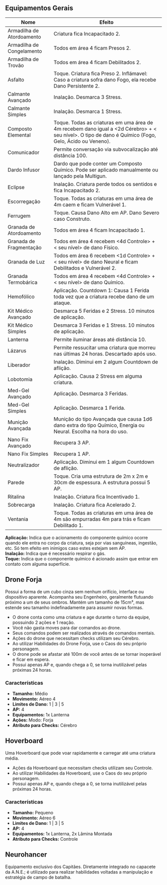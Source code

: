 ## Equipamentos Gerais

| Nome                      | Efeito                                                                                                                                                |
| ------------------------- | ----------------------------------------------------------------------------------------------------------------------------------------------------- |
| Armadilha de Atordoamento | Criatura fica Incapacitado 2.                                                                                                                         |
| Armadilha de Congelamento | Todos em área 4 ficam Presos 2.                                                                                                                       |
| Armadilha de Trovão       | Todos em área 4 ficam Debilitados 2.                                                                                                                  |
| Asfalto                   | Toque. Criatura fica Preso 2. Inflámavel: Caso a criatura sofra dano Fogo, ela recebe Dano Persistente 2.                                             |
| Calmante Avançado         | Inalação. Desmarca 3 Stress.                                                                                                                          |
| Calmante Simples          | Inalação. Desmarca 1 Stress.                                                                                                                          |
| Composto Elemental        | Toque. Todas as criaturas em uma área de 4m recebem dano igual a <2d Cérebro> + < seu nível>. O tipo de dano é Químico (Fogo, Gelo, Ácido ou Veneno). |
| Comunicador               | Permite conversação via subvocalização até distância 100.                                                                                             |
| Dardo Infusor             | Dardo que pode conter um Composto Químico. Pode ser aplicado manualmente ou lançado pela Multigun.                                                    |
| Eclipse                   | Inalação. Criatura perde todos os sentidos e fica Incapacitado 2.                                                                                     |
| Escorregação              | Toque. Todas as criaturas em uma área de 4m caem e ficam Vulnerável 1.                                                                                |
| Ferrugem                  | Toque. Causa Dano Alto em AP. Dano Severo caso Construto.                                                                                             |
| Granada de Atordoamento   | Todos em área 4 ficam Incapacitado 1.                                                                                                                 |
| Granada de Fragmentação   | Todos em área 4 recebem <4d Controle> + < seu nível> de dano Físico.                                                                                  |
| Granada de Luz            | Todos em área 6 recebem <1d Controle> + < seu nível> de dano Neural e ficam Debilitados e Vulnerável 2.                                               |
| Granada Termobárica       | Todos em área 4 recebem <4d Controle> + < seu nível> de dano Químico.                                                                                 |
| Hemofólico                | Aplicação. Countdown 1: Causa 1 Ferida toda vez que a criatura recebe dano de um ataque.                                                              |
| Kit Médico Avançado       | Desmarca 5 Feridas e 2 Stress. 10 minutos de aplicação.                                                                                               |
| Kit Médico Simples        | Desmarca 3 Feridas e 1 Stress. 10 minutos de aplicação.                                                                                               |
| Lanterna                  | Permite iluminar áreas até distância 10.                                                                                                              |
| Lázarus                   | Permite ressucitar uma criatura que morreu nas últimas 24 horas. Descartado após uso.                                                                 |
| Liberador                 | Inalação. Diminui em 2 algum Countdown de aflição.                                                                                                    |
| Lobotomia                 | Aplicação. Causa 2 Stress em alguma criatura.                                                                                                         |
| Med-Gel Avançado          | Aplicação. Desmarca 3 Feridas.                                                                                                                        |
| Med-Gel Simples           | Aplicação. Desmarca 1 Ferida.                                                                                                                         |
| Munição Avançada          | Munição do tipo Avançada que causa 1d6 dano extra do tipo Químico, Energia ou Neural. Escolha na hora do uso.                                         |
| Nano Fix Avançado         | Recupera 3 AP.                                                                                                                                        |
| Nano Fix Simples          | Recupera 1 AP.                                                                                                                                        |
| Neutralizador             | Aplicação. Diminui em 1 algum Countdown de aflição.                                                                                               |
| Parede                    | Toque. Cria uma estrutura de 2m x 2m e 30cm de espessura. A estrutura possui 5 AP.                                                                    |
| Ritalina                  | Inalação. Criatura fica Incentivado 1.                                                                                                                |
| Sobrecarga                | Inalação. Criatura fica Acelerado 2.                                                                                                                  |
| Ventania                  | Toque. Todas as criaturas em uma área de 4m são empurradas 4m para trás e ficam Debilitado 1.                                                         |

**Aplicação:** Indica que o acionamento do componente químico ocorre quando ele entra no corpo da criatura, seja por vias sanguíneas, ingestão, etc. Só tem efeito em inimigos caso estes estejam sem AP.   
**Inalação:** Indica que é necessário respirar o gás.  
**Toque:** Indica que o componente químico é acionado assim que entrar em contato com alguma superfície.

## Drone Forja

Possui a forma de um cubo cinza sem nenhum orifício, interface ou dispositivo aparente. Acompanha seu Engenheiro, geralmente flutuando próximo a um de seus ombros. Mantém um tamanho de 15cm³, mas estende seu tamanho indefinadamente para assumir novas formas.

- O drone conta como uma criatura e age durante o turno da equipe, possuindo 2 ações e 1 reação.
- Você não gasta moves para dar comandos ao drone.
- Seus comandos podem ser realizados através de comandos mentais.
- Ações do drone que necessitam checks utilizam seu Cérebro.
- Ao utilizar Habilidades do Drone Forja, use o Caos do seu próprio personagem.
- O drone pode se afastar até 100m de você antes de se tornar inoperável e ficar em espera.
- Possui apenas AP e, quando chega a 0, se torna inutilizável pelas próximas 24 horas.

### Características

- **Tamanho:** Médio  
- **Movimento:** Aéreo 4
- **Limites de Dano:** 1 | 3 | 5
- **AP:** 4
- **Equipamentos:** 1x Lanterna
- **Ações:** Modo: Forja
- **Atributo para Checks:** Cérebro

## Hoverboard

Uma Hoverboard que pode voar rapidamente e carregar até uma criatura média.

- Ações da Hoverboard que necessitam checks utilizam seu Controle.
- Ao utilizar Habilidades da Hoverboard, use o Caos do seu próprio personagem.
- Possui apenas AP e, quando chega a 0, se torna inutilizável pelas próximas 24 horas.

### Características

- **Tamanho:** Pequeno  
- **Movimento:** Aéreo 6
- **Limites de Dano:** 1 | 3 | 5
- **AP:** 4
- **Equipamentos:** 1x Lanterna, 2x Lâmina Montada
- **Atributo para Checks:** Controle

## Neurohancer

Equipamento exclusivo dos Capitães. Diretamente integrado no capacete da A.N.E.; é utilizado para realizar habilidades voltadas a manipulação e estratégia de campo de batalha.